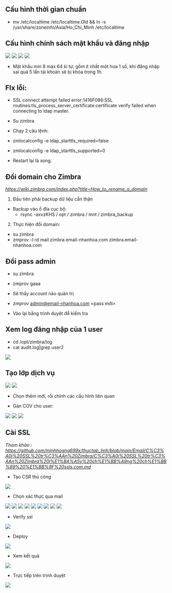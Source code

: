 ## Cấu hình thời gian chuẩn


- mv /etc/localtime /etc/localtime.Old && ln -s /usr/share/zoneinfo/Asia/Ho_Chi_Minh /etc/localtime



## Cấu hình chính sách mật khẩu và đăng nhập

<img src="image/1.PNG">

<img src="image/2.PNG">

<img src="image/3.PNG">

<img src="image/4.PNG">

- Mật khẩu min 8 max 64 kí tự, gồm ít nhất một hoa 1 số, khi đăng nhập sai quá 5 lần tài khoản sẽ bị khóa trong 1h.


## FIx lỗi: 
* SSL connect attempt failed error:1416F086:SSL routines:tls_process_server_certificate:certificate verify failed when connecting to ldap master.

- Su zimbra

- Chạy 2 câu lệnh:

- zmlocalconfig -e ldap_starttls_required=false
- zmlocalconfig -e ldap_starttls_supported=0

- Restart lại là xong.

## Đổi domain cho Zimbra

*https://wiki.zimbra.com/index.php?title=How_to_rename_a_domain*
1. Đầu tiên phải backup dữ liệu cẩn thận
- Backup vào ổ đĩa cục bộ:
    + rsync -axvzKHS / opt / zimbra / mnt / zimbra_backup

2. Thực hiện đổi domain:
- su zimbra
- zmprov -l rd mail.zimbra.email-nhanhoa.com zimbra.email-nhanhoa.com


## Đổi pass admin

- su zimbra
- zmprov gaaa
- Sẽ thấy account nào quản trị

- zmprov admin@email-nhanhoa.com <pass mới>


- Vào lại bằng trình duyệt để kiểm tra


## Xem log đăng nhập của 1 user

- cd /opt/zimbra/log
- cat audit.log|grep user2


<img src="image/102.PNG">

## Tạo lớp dịch vụ


<img src="image/111.PNG">

<img src="image/222.PNG">

- Chọn thêm mới, rồi chỉnh các cấu hình liên quan

- Gán COV cho user:




<img src="image/333.PNG">


<img src="image/444.PNG">

<img src="image/555.PNG">

## Cài SSL 
*Tham khảo : https://github.com/minhhoang699x/thuctap_lmh/blob/main/Email/C%C3%A0i%20SSL%20tr%C3%AAn%20Zimbra/C%C3%A0i%20SSL%20tr%C3%AAn%20Zimbra%20l%E1%BA%A5y%20ch%E1%BB%A9ng%20ch%E1%BB%89%20%E1%BB%9F%20ssls.com.md*

- Tạo CSR thủ công
<img src="image/11.PNG">

- Chọn xác thực qua mail

<img src="image/22.PNG">

<img src="image/33.PNG">

<img src="image/44.PNG">

<img src="image/55.PNG">

<img src="image/66.PNG">

<img src="image/77.PNG">

<img src="image/88.PNG">

<img src="image/99.PNG">

<img src="image/1001.PNG">

- Verify ssl
<img src="image/1002.PNG">

- Deploy
<img src="image/1003.PNG">

- Xem kết quả
<img src="image/1004.PNG">

- Trực tiếp trên trình duyệt
<img src="image/1005.PNG">











